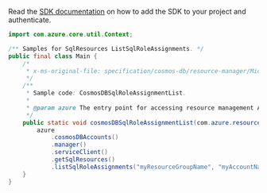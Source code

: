 Read the [SDK documentation](https://github.com/Azure/azure-sdk-for-java/blob/azure-resourcemanager_2.14.0/sdk/resourcemanager/azure-resourcemanager/README.md) on how to add the SDK to your project and authenticate.

```java
import com.azure.core.util.Context;

/** Samples for SqlResources ListSqlRoleAssignments. */
public final class Main {
    /*
     * x-ms-original-file: specification/cosmos-db/resource-manager/Microsoft.DocumentDB/stable/2021-10-15/examples/CosmosDBSqlRoleAssignmentList.json
     */
    /**
     * Sample code: CosmosDBSqlRoleAssignmentList.
     *
     * @param azure The entry point for accessing resource management APIs in Azure.
     */
    public static void cosmosDBSqlRoleAssignmentList(com.azure.resourcemanager.AzureResourceManager azure) {
        azure
            .cosmosDBAccounts()
            .manager()
            .serviceClient()
            .getSqlResources()
            .listSqlRoleAssignments("myResourceGroupName", "myAccountName", Context.NONE);
    }
}
```
